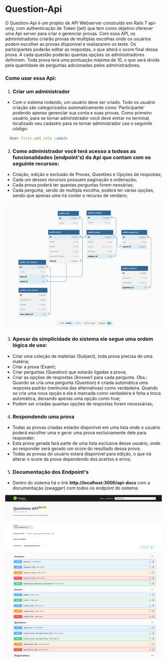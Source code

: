 # Question-Api

O Question-Api é um projeto de API Webserver construído em Rails 7 api-only, com authenticação de Token (jwt) que tem como objetivo oferecer uma Api server para criar e gerenciar provas. Com essa API, os administradores criarão provas de multiplas escolhas onde os usuários podem escolher as provas disponível e realiazarem os teste. Os participantes poderão editar as respostas, o que alterá o score final dessa prova. A cada questão poderão quantas opções os administradores definirem. Toda prova terá uma pontuação máxima de 10, o que será divida pela quantidade de perguntas adicionadas pelos administradores.

### Como usar essa Api:
1) ### Criar um administrador 
* Com o sistema rodando, um usuário deve ser criado. Todo os usuário criação são categorizados automaticamente como 'Participante' podendo apenas gerenciar sua conta e suas provas. Como primeiro usuário, para se tornar administrador você deve entrar no terminal, localizado seu cadastro para se tornar administrador use o seguinte código: 
```ruby
  User.first.add_role :admin 
```

2) ### Como administrador você terá acesso a todoas as funcionalidades (endpoint's) da Api que contam com os seguinte recursos:
* Criação, edição e exclusão de Provas, Questões e Opções de respostas;
* Cada um desses recursos possuem paginação e ordenação;
* Cada prova poderá ter quantas perguntas forem nessárias;
* Cada pergunta, sendo de multipla escolha, poderá ter várias opções, sendo que apenas uma irá conter o recurso de verdairo;

<img src="https://github.com/wlosantos/questions-app/blob/develop/public/fractal_dbase.png" width="550" />

3) ### Apesar da simplicidade do sistema ele segue uma ordem lógica de uso:
- Criar uma coleção de matérias (Subject), toda prova precisa de uma matéria;
- Criar a prova (Exam);
- Criar perguntas (Question) que estarão ligadas a prova;
- Criar as opções de respostas (Answer) para cada pergunta. Obs.: Quando se cria uma pergunta (Question) é criada automática uma resposta padrão (nenhuma das alternativas) como verdadeira. Quando se cria uma nova opção e ela é marcada como verdadeira é feita a troca automática, deixando apenas uma opção como true;
- Podem ser criadas quantas opções de respostas forem necessárias;

4) ### Respondendo uma prova
- Todas as provas criadas estarão disponível em uma lista onde o usuário poderá escolher uma e gerar uma prova excluivamente dele para responder;
- Esta prova gerada fará parte de uma lista esclusiva desse usuário, onde ao responder será gerado um score do resultado dessa prova;
- Todas as provas do usuário estará disponível para edição, o que irá alterar o score da prova dependendo dos acertos e erros;

5) ### Documentação dos Endpoint's
- Dentro do sistema há o link <b>http://localhost:3000/api-docs</b> com a documentação (swagger) com todos os endpoint do sistema:

<img src="https://github.com/wlosantos/questions-app/blob/develop/public/fractal_swagger.png" />
